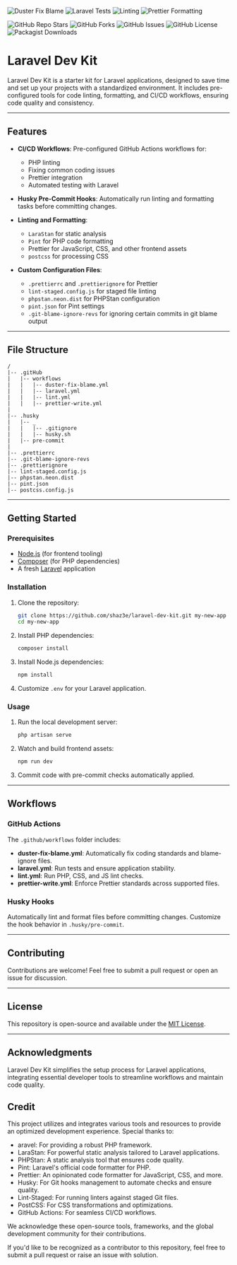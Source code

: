 ![Duster Fix Blame](https://github.com/shaz3e/laravel-dev-kit/actions/workflows/duster-fix-blame.yml/badge.svg)
![Laravel Tests](https://github.com/shaz3e/laravel-dev-kit/actions/workflows/laravel.yml/badge.svg)
![Linting](https://github.com/shaz3e/laravel-dev-kit/actions/workflows/lint.yml/badge.svg)
![Prettier Formatting](https://github.com/shaz3e/laravel-dev-kit/actions/workflows/prettier-write.yml/badge.svg)

![GitHub Repo Stars](https://img.shields.io/github/stars/shaz3e/laravel-dev-kit)
![GitHub Forks](https://img.shields.io/github/forks/shaz3e/laravel-dev-kit)
![GitHub Issues](https://img.shields.io/github/issues/shaz3e/laravel-dev-kit)
![GitHub License](https://img.shields.io/github/license/shaz3e/laravel-dev-kit)
![Packagist Downloads](https://img.shields.io/packagist/dt/shaz3e/laravel-dev-kit)

# Laravel Dev Kit

Laravel Dev Kit is a starter kit for Laravel applications, designed to save time and set up your projects with a standardized environment. It includes pre-configured tools for code linting, formatting, and CI/CD workflows, ensuring code quality and consistency.

---

## Features

- **CI/CD Workflows**: Pre-configured GitHub Actions workflows for:

    - PHP linting
    - Fixing common coding issues
    - Prettier integration
    - Automated testing with Laravel

- **Husky Pre-Commit Hooks**: Automatically run linting and formatting tasks before committing changes.

- **Linting and Formatting**:

    - `LaraStan` for static analysis
    - `Pint` for PHP code formatting
    - Prettier for JavaScript, CSS, and other frontend assets
    - `postcss` for processing CSS

- **Custom Configuration Files**:
    - `.prettierrc` and `.prettierignore` for Prettier
    - `lint-staged.config.js` for staged file linting
    - `phpstan.neon.dist` for PHPStan configuration
    - `pint.json` for Pint settings
    - `.git-blame-ignore-revs` for ignoring certain commits in git blame output

---

## File Structure

```plaintext
/
|-- .gitHub
|   |-- workflows
|   |   |-- duster-fix-blame.yml
|   |   |-- laravel.yml
|   |   |-- lint.yml
|   |   |-- prettier-write.yml
|
|-- .husky
|   |-- _
|   |   |-- .gitignore
|   |   |-- husky.sh
|   |-- pre-commit
|
|-- .prettierrc
|-- .git-blame-ignore-revs
|-- .prettierignore
|-- lint-staged.config.js
|-- phpstan.neon.dist
|-- pint.json
|-- postcss.config.js
```

---

## Getting Started

### Prerequisites

- [Node.js](https://nodejs.org/) (for frontend tooling)
- [Composer](https://getcomposer.org/) (for PHP dependencies)
- A fresh [Laravel](https://laravel.com) application

### Installation

1. Clone the repository:

    ```bash
    git clone https://github.com/shaz3e/laravel-dev-kit.git my-new-app
    cd my-new-app
    ```

2. Install PHP dependencies:

    ```bash
    composer install
    ```

3. Install Node.js dependencies:

    ```bash
    npm install
    ```

4. Customize `.env` for your Laravel application.

### Usage

1. Run the local development server:

    ```bash
    php artisan serve
    ```

2. Watch and build frontend assets:

    ```bash
    npm run dev
    ```

3. Commit code with pre-commit checks automatically applied.

---

## Workflows

### GitHub Actions

The `.github/workflows` folder includes:

- **duster-fix-blame.yml**: Automatically fix coding standards and blame-ignore files.
- **laravel.yml**: Run tests and ensure application stability.
- **lint.yml**: Run PHP, CSS, and JS lint checks.
- **prettier-write.yml**: Enforce Prettier standards across supported files.

### Husky Hooks

Automatically lint and format files before committing changes. Customize the hook behavior in `.husky/pre-commit`.

---

## Contributing

Contributions are welcome! Feel free to submit a pull request or open an issue for discussion.

---

## License

This repository is open-source and available under the [MIT License](LICENSE).

---

## Acknowledgments

Laravel Dev Kit simplifies the setup process for Laravel applications, integrating essential developer tools to streamline workflows and maintain code quality.

## Credit

This project utilizes and integrates various tools and resources to provide an optimized development experience. Special thanks to:

- aravel: For providing a robust PHP framework.
- LaraStan: For powerful static analysis tailored to Laravel applications.
- PHPStan: A static analysis tool that ensures code quality.
- Pint: Laravel's official code formatter for PHP.
- Prettier: An opinionated code formatter for JavaScript, CSS, and more.
- Husky: For Git hooks management to automate checks and ensure quality.
- Lint-Staged: For running linters against staged Git files.
- PostCSS: For CSS transformations and optimizations.
- GitHub Actions: For seamless CI/CD workflows.

We acknowledge these open-source tools, frameworks, and the global development community for their contributions.

If you'd like to be recognized as a contributor to this repository, feel free to submit a pull request or raise an issue with solution.
